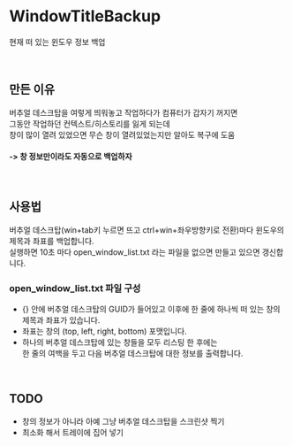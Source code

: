 # WindowTitleBackup
현재 떠 있는 윈도우 정보 백업

<br />

## 만든 이유
버추얼 데스크탑을 여렇게 띄워놓고 작업하다가 컴퓨터가 갑자기 꺼지면  
그동안 작업하던 컨텍스트/히스토리를 잃게 되는데  
창이 많이 열려 있었으면 무슨 창이 열려있었는지만 알아도 복구에 도움  
#### -> 창 정보만이라도 자동으로 백업하자

<br />

## 사용법
버추얼 데스크탑(win+tab키 누르면 뜨고 ctrl+win+좌우방향키로 전환)마다 윈도우의 제목과 좌표를 백업합니다.  
실행하면 10초 마다 open_window_list.txt 라는 파일을 없으면 만들고 있으면 갱신합니다.

### open_window_list.txt 파일 구성
* {} 안에 버추얼 데스크탑의 GUID가 들어있고 이후에 한 줄에 하나씩 떠 있는 창의 제목과 좌표가 있습니다.  
* 좌표는 창의 (top, left, right, bottom) 포맷입니다.  
* 하나의 버추얼 데스크탑에 있는 창들을 모두 리스팅 한 후에는  
  한 줄의 여백을 두고 다음 버추얼 데스크탑에 대한 정보를 출력합니다.  

<br />

## TODO
* 창의 정보가 아니라 아예 그냥 버추얼 데스크탑을 스크린샷 찍기
* 최소화 해서 트레이에 집어 넣기
